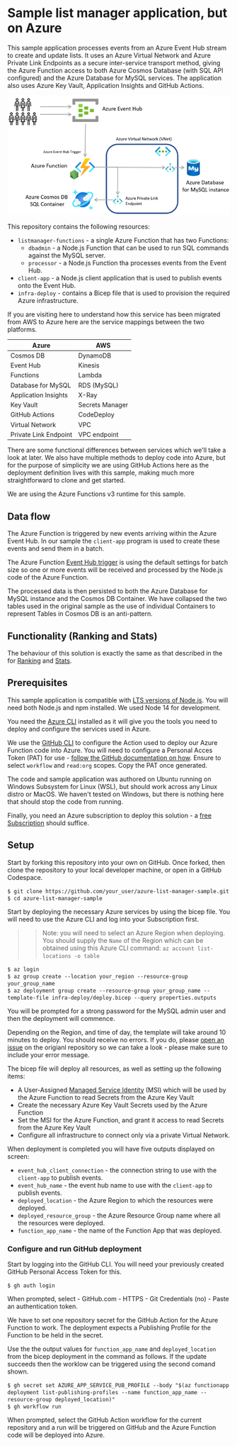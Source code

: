 # Sample list manager application, but on Azure

This sample application processes events from an Azure Event Hub stream to create and update lists. It uses an Azure Virtual Network and Azure Private Link Endpoints as a secure inter-service transport method, giving the Azure Function access to both Azure Cosmos Database (with SQL API configured) and the Azure Database for MySQL services. The application also uses Azure Key Vault, Application Insights and GitHub Actions.

![Architecture](images/2021-10-29_14-03-48.png)

This repository contains the following resources:

- `listmanager-functions` - a single Azure Function that has two Functions:
    - `dbadmin` - a Node.js Function that can be used to run SQL commands against the MySQL server.
    - `processor` - a Node.js Function tha processes events from the Event Hub.
- `client-app` - a Node.js client application that is used to publish events onto the Event Hub.
- `infra-deploy` - contains a Bicep file that is used to provision the required Azure infrastructure.

If you are visiting here to understand how this service has been migrated from AWS to Azure here are the service mappings between the two platforms.

| Azure | AWS |
|----|----|
| Cosmos DB | DynamoDB |
| Event Hub | Kinesis |
| Functions | Lambda |
| Database for MySQL | RDS (MySQL) |
| Application Insights | X-Ray |
| Key Vault | Secrets Manager |
| GitHub Actions | CodeDeploy |
| Virtual Network | VPC |
| Private Link Endpoint | VPC endpoint |

There are some functional differences between services which we'll take a look at later. We also have multiple methods to deploy code into Azure, but for the purpose of simplicity we are using GitHub Actions here as the deployment definition lives with this sample, making much more straightforward to clone and get started.

We are using the Azure Functions v3 runtime for this sample.

## Data flow

The Azure Function is triggered by new events arriving within the Azure Event Hub. In our sample the `client-app` program is used to create these events and send them in a batch.

The Azure Function [Event Hub trigger](https://docs.microsoft.com/azure/azure-functions/functions-bindings-event-hubs) is using the default settings for batch size so one or more events will be received and processed by the Node.js code of the Azure Function.

The processed data is then persisted to both the Azure Database for MySQL instance and the Cosmos DB Container. We have collapsed the two tables used in the original sample as the use of individual Containers to represent Tables in Cosmos DB is an anti-pattern.

## Functionality (Ranking and Stats)

The behaviour of this solution is exactly the same as that described in the for [Ranking](https://github.com/awsdocs/aws-lambda-developer-guide/tree/main/sample-apps/list-manager#ranking) and [Stats](https://github.com/awsdocs/aws-lambda-developer-guide/tree/main/sample-apps/list-manager#stats).

## Prerequisites

This sample application is compatible with [LTS versions of Node.js](https://nodejs.org/about/releases/). You will need both Node.js and npm installed. We used Node 14 for development.

You need the [Azure CLI](https://docs.microsoft.com/cli/azure/install-azure-cli) installed as it will give you the tools you need to deploy and configure the services used in Azure.

We use the [GitHub CLI](https://github.com/cli/cli) to configure the Action used to deploy our Azure Function code into Azure. You will need to configure a Personal Acces Token (PAT) for use - [follow the GitHub documentation on how](https://docs.github.com/en/authentication/keeping-your-account-and-data-secure/creating-a-personal-access-token). Ensure to select `workflow` and `read:org` scopes. Copy the PAT once generated.

The code and sample application was authored on Ubuntu running on Windows Subsystem for Linux (WSL), but should work across any Linux distro or MacOS. We haven't tested on Windows, but there is nothing here that should stop the code from running.

Finally, you need an Azure subscription to deploy this solution - a [free Subscription](https://azure.com/free) should suffice.

## Setup

Start by forking this repository into your own on GitHub. Once forked, then clone the repository to your local developer machine, or open in a GitHub Codespace.

```
$ git clone https://github.com/your_user/azure-list-manager-sample.git
$ cd azure-list-manager-sample
```

Start by deploying the necessary Azure services by using the bicep file. You will need to use the Azure CLI and log into your Subscription first.

>> Note: you will need to select an Azure Region when deploying. You should supply the `Name` of the Region which can be obtained using this Azure CLI command: 
>> `az account list-locations -o table`

```
$ az login
$ az group create --location your_region --resource-group your_group_name
$ az deployment group create --resource-group your_group_name --template-file infra-deploy/deploy.bicep --query properties.outputs
```

You will be prompted for a strong password for the MySQL admin user and then the deployment will commence.

Depending on the Region, and time of day, the template will take around 10 minutes to deploy. You should receive no errors. If you do, please [open an issue](https://github.com/sjwaight/azure-list-manager-sample/issues) on the origianl repository so we can take a look - please make sure to include your error message.

The bicep file will deploy all resources, as well as setting up the following items:

- A User-Assigned [Managed Service Identity](https://docs.microsoft.com/azure/active-directory/managed-identities-azure-resources/overview) (MSI) which will be used by the Azure Function to read Secrets from the Azure Key Vault
- Create the necessary Azure Key Vault Secrets used by the Azure Function
- Set the MSI for the Azure Function, and grant it access to read Secrets from the Azure Key Vault
- Configure all infrastructure to connect only via a private Virtual Network.

When deployment is completed you will have five outputs displayed on screen:

- `event_hub_client_connection` - the connection string to use with the `client-app` to publish events.
- `event_hub_name` - the event hub name to use with the `client-app` to publish events.
- `deployed_location` - the Azure Region to which the resources were deployed.
- `deployed_resource_group` - the Azure Resource Group name where all the resources were deployed.
- `function_app_name` - the name of the Function App that was deployed.

### Configure and run GitHub deployment

Start by logging into the GitHub CLI. You will need your previously created GitHub Personal Access Token for this.

```
$ gh auth login
```

When prompted, select - GitHub.com - HTTPS - Git Credentials (no) - Paste an authentication token.

We have to set one repository secret for the GitHub Action for the Azure Function to work. The deployment expects a Publishing Profile for the Function to be held in the secret.

Use the the output values for `function_app_name` and `deployed_location` from the bicep deployment in the command as follows. If the update succeeds then the worklow can be triggered using the second comand shown.

```
$ gh secret set AZURE_APP_SERVICE_PUB_PROFILE --body "$(az functionapp deployment list-publishing-profiles --name function_app_name --resource-group deployed_location)"
$ gh workflow run
```

When prompted, select the GitHub Action workflow for the current repository and a run will be triggered on GitHub and the Azure Function code will be deployed into Azure.
